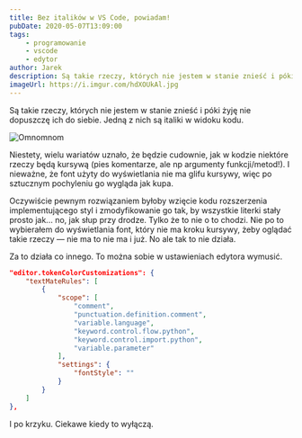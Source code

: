 ```yaml
---
title: Bez italików w VS Code, powiadam!
pubDate: 2020-05-07T13:09:00
tags:
    - programowanie
    - vscode
    - edytor
author: Jarek
description: Są takie rzeczy, których nie jestem w stanie znieść i póki żyję nie dopuszczę ich do siebie. Jedną z nich są italiki w widoku kodu.
imageUrl: https://i.imgur.com/hdXOUkAl.jpg
---
```


Są takie rzeczy, których nie jestem w stanie znieść i póki żyję nie dopuszczę ich do siebie. Jedną z nich są italiki w widoku kodu.

![Omnomnom](https://i.imgur.com/hdXOUkAl.jpg)

Niestety, wielu wariatów uznało, że będzie cudownie, jak w kodzie niektóre rzeczy będą kursywą (pies komentarze, ale np argumenty funkcji/metod!). I nieważne, że font użyty do wyświetlania nie ma glifu kursywy, więc po sztucznym pochyleniu go wygląda jak kupa.

Oczywiście pewnym rozwiązaniem byłoby wzięcie kodu rozszerzenia implementującego styl i zmodyfikowanie go tak, by wszystkie literki stały prosto jak... no, jak słup przy drodze. Tylko że to nie o to chodzi. Nie po to wybierałem do wyświetlania font, który nie ma kroku kursywy, żeby oglądać takie rzeczy &mdash; nie ma to nie ma i już. No ale tak to nie działa.

Za to działa co innego. To można sobie w ustawieniach edytora wymusić.

```json
"editor.tokenColorCustomizations": {
    "textMateRules": [
        {
            "scope": [
                "comment",
                "punctuation.definition.comment",
                "variable.language",
                "keyword.control.flow.python",
                "keyword.control.import.python",
                "variable.parameter"
            ],
            "settings": {
                "fontStyle": ""
            }
        }
    ]
},
```

I po krzyku. Ciekawe kiedy to wyłączą.
